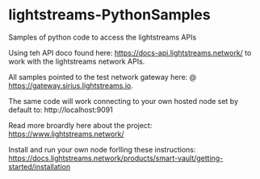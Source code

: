 # lightstreams-PythonSamples
 Samples of python code to access the lightstreams APIs

Using teh API doco found here: https://docs-api.lightstreams.network/ to work with the lightstreams network APIs.

All samples pointed to the test network gateway here: @ https://gateway.sirius.lightstreams.io.

The same code will work connecting to your own hosted node set by default to: http://localhost:9091

Read more broardly here about the project: https://www.lightstreams.network/


Install and run your own node forlling these instructions: https://docs.lightstreams.network/products/smart-vault/getting-started/installation

